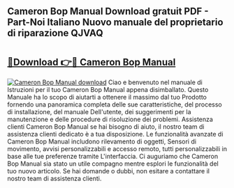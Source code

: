 ## Cameron Bop Manual Download gratuit PDF - Part-Noi Italiano Nuovo manuale del proprietario di riparazione QJVAQ

# <h2><a href="http://dfee0hz.blite.top/?on=Cameron+Bop+Manual">🔗Download 👉🔴 Cameron Bop Manual</a></h2>

[![Cameron Bop Manual download](https://i.imgur.com/lujVjoI.png)](http://dfee0hz.blite.top/?on=Cameron+Bop+Manual)
Ciao e benvenuto nel manuale di Istruzioni per il tuo Cameron Bop Manual appena disimballato. Questo Manuale ha lo scopo di aiutarti a ottenere il massimo dal tuo Prodotto fornendo una panoramica completa delle sue caratteristiche, del processo di installazione, del manuale Dell'utente, dei suggerimenti per la manutenzione e delle procedure di risoluzione dei problemi. Assistenza clienti Cameron Bop Manual se hai bisogno di aiuto, il nostro team di assistenza clienti dedicato è a tua disposizione. Le funzionalità avanzate di Cameron Bop Manual includono rilevamento di oggetti, Sensori di movimento, avvisi personalizzabili e accesso remoto, tutti personalizzabili in base alle tue preferenze tramite L'interfaccia. Ci auguriamo che Cameron Bop Manual sia stato un utile compagno mentre esplori le funzionalità del tuo nuovo articolo. Se hai domande o dubbi, non esitare a contattare il nostro team di assistenza clienti.
